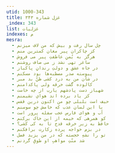 ```yaml
---
utid: 1000-343
title: غزل شماره ۳۴۳
_index: 343
list: غزلیات
indexes: م
mesra:
  - چل سال رفت و بیش که من لاف میزنم
  - کز چاکران پیر مغان کمترین منم
  - هرگز به یُمنِ عاطفتِ پیر می فروش
  - ساغر تهی نشد ز می صاف روشنم
  - در جاه عشق و دولتِ رندانِ پاکباز
  - پیوسته صدر مصطبه‌ها بود مسکنم
  - در شأن من به درد کشی ظنّ بد مبر
  - کالوده گشت خرقه ولی پاکدامنم
  - شهباز دست پادشهم یارب از چه خاست
  - کز یاد برده اند هوایِ نشیمنم
  - حیف است بلبلی چو من اکنون درین قفس
  - با این لسان عذب که خامش چو سوسنم
  - آب و هوای فارس عجب سفله پرور است
  - کو همرهی که خیمه از این خاک برکنم
  - حافظ به زیر خرقه قدح تا به کی کشی؟
  - در بزم خواجه پرده زکارت برافکنم
  - تو را نشهِ خجسته که در من یزید فضل
  - شد منّتِ مواهبِ او طوقِ گردنم
---
```

